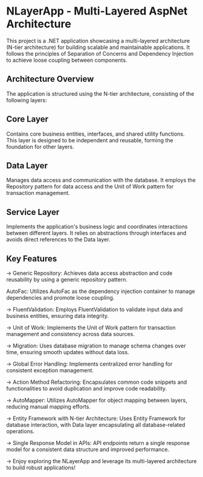 # NLayerApp - Multi-Layered AspNet Architecture
This project is a .NET application showcasing a multi-layered architecture (N-tier architecture) for building scalable and maintainable applications. It follows the principles of Separation of Concerns and Dependency Injection to achieve loose coupling between components.

## Architecture Overview
The application is structured using the N-tier architecture, consisting of the following layers:

## Core Layer
Contains core business entities, interfaces, and shared utility functions. This layer is designed to be independent and reusable, forming the foundation for other layers.

## Data Layer
Manages data access and communication with the database. It employs the Repository pattern for data access and the Unit of Work pattern for transaction management.

## Service Layer
Implements the application's business logic and coordinates interactions between different layers. It relies on abstractions through interfaces and avoids direct references to the Data layer.

## Key Features
→ Generic Repository: Achieves data access abstraction and code reusability by using a generic repository pattern.

AutoFac: Utilizes AutoFac as the dependency injection container to manage dependencies and promote loose coupling.

→ FluentValidation: Employs FluentValidation to validate input data and business entities, ensuring data integrity.

→ Unit of Work: Implements the Unit of Work pattern for transaction management and consistency across data sources.

→ Migration: Uses database migration to manage schema changes over time, ensuring smooth updates without data loss.

→ Global Error Handling: Implements centralized error handling for consistent exception management.

→ Action Method Refactoring: Encapsulates common code snippets and functionalities to avoid duplication and improve code readability.

→ AutoMapper: Utilizes AutoMapper for object mapping between layers, reducing manual mapping efforts.

→ Entity Framework with N-tier Architecture: Uses Entity Framework for database interaction, with Data layer encapsulating all database-related operations.

→ Single Response Model in APIs: API endpoints return a single response model for a consistent data structure and improved performance.

→ Enjoy exploring the NLayerApp and leverage its multi-layered architecture to build robust applications!
